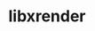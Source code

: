 ---
title: "libxrender"
layout: cache
categories: [package, develop-2023-05-18]
meta: {"versions": ["0.9.10"], "compilers": ["gcc@=11.1.0", "gcc@=11.3.0", "gcc@=7.3.1"], "oss": ["amzn2", "ubuntu20.04", "ubuntu22.04"], "platforms": ["linux"], "targets": ["aarch64", "neoverse_n1", "x86_64_v3"], "stacks": ["aws-isc", "aws-isc-aarch64", "data-vis-sdk", "e4s", "gpu-tests", "ml-linux-x86_64-rocm", "root"], "num_specs": 10, "num_specs_by_stack": {"aws-isc-aarch64": 2, "root": 10, "aws-isc": 1, "e4s": 2, "gpu-tests": 1, "data-vis-sdk": 4, "ml-linux-x86_64-rocm": 1}}
spec_details: [{"hash": "hxrsgu6zsadi7gc5zzmndnpchlknjy24", "compiler": "gcc@=7.3.1", "versions": ["0.9.10"], "os": "amzn2", "platform": "linux", "target": "aarch64", "variants": ["build_system=autotools"], "stacks": ["aws-isc-aarch64", "root"], "size": "-", "tarball": "https://binaries.spack.io/develop-2023-05-18/build_cache/linux-amzn2-aarch64/gcc-7.3.1/libxrender-0.9.10/linux-amzn2-aarch64-gcc-7.3.1-libxrender-0.9.10-hxrsgu6zsadi7gc5zzmndnpchlknjy24.spack"}, {"hash": "6jdeovnu3e7jc6xbez3fm3c57v56c3dy", "compiler": "gcc@=7.3.1", "versions": ["0.9.10"], "os": "amzn2", "platform": "linux", "target": "neoverse_n1", "variants": ["build_system=autotools"], "stacks": ["aws-isc-aarch64", "root"], "size": "-", "tarball": "https://binaries.spack.io/develop-2023-05-18/build_cache/linux-amzn2-neoverse_n1/gcc-7.3.1/libxrender-0.9.10/linux-amzn2-neoverse_n1-gcc-7.3.1-libxrender-0.9.10-6jdeovnu3e7jc6xbez3fm3c57v56c3dy.spack"}, {"hash": "ok7ao5fb6h4dsdtgldqz7kycovkjp4aq", "compiler": "gcc@=7.3.1", "versions": ["0.9.10"], "os": "amzn2", "platform": "linux", "target": "x86_64_v3", "variants": ["build_system=autotools"], "stacks": ["root", "aws-isc"], "size": "-", "tarball": "https://binaries.spack.io/develop-2023-05-18/build_cache/linux-amzn2-x86_64_v3/gcc-7.3.1/libxrender-0.9.10/linux-amzn2-x86_64_v3-gcc-7.3.1-libxrender-0.9.10-ok7ao5fb6h4dsdtgldqz7kycovkjp4aq.spack"}, {"hash": "c4zjgj2jus6oo432akkkygyrcxau6sho", "compiler": "gcc@=11.1.0", "versions": ["0.9.10"], "os": "ubuntu20.04", "platform": "linux", "target": "x86_64_v3", "variants": ["build_system=autotools"], "stacks": ["e4s", "root", "gpu-tests"], "size": "-", "tarball": "https://binaries.spack.io/develop-2023-05-18/build_cache/linux-ubuntu20.04-x86_64_v3/gcc-11.1.0/libxrender-0.9.10/linux-ubuntu20.04-x86_64_v3-gcc-11.1.0-libxrender-0.9.10-c4zjgj2jus6oo432akkkygyrcxau6sho.spack"}, {"hash": "rstiiznjz2tkm2xduajhzjkkfhxx47ix", "compiler": "gcc@=11.1.0", "versions": ["0.9.10"], "os": "ubuntu20.04", "platform": "linux", "target": "x86_64_v3", "variants": ["build_system=autotools"], "stacks": ["data-vis-sdk", "root"], "size": "-", "tarball": "https://binaries.spack.io/develop-2023-05-18/build_cache/linux-ubuntu20.04-x86_64_v3/gcc-11.1.0/libxrender-0.9.10/linux-ubuntu20.04-x86_64_v3-gcc-11.1.0-libxrender-0.9.10-rstiiznjz2tkm2xduajhzjkkfhxx47ix.spack"}, {"hash": "gp324quliffi27jusbfpgi7c2bd27wr6", "compiler": "gcc@=11.1.0", "versions": ["0.9.10"], "os": "ubuntu20.04", "platform": "linux", "target": "x86_64_v3", "variants": ["build_system=autotools"], "stacks": ["data-vis-sdk", "root"], "size": "-", "tarball": "https://binaries.spack.io/develop-2023-05-18/build_cache/linux-ubuntu20.04-x86_64_v3/gcc-11.1.0/libxrender-0.9.10/linux-ubuntu20.04-x86_64_v3-gcc-11.1.0-libxrender-0.9.10-gp324quliffi27jusbfpgi7c2bd27wr6.spack"}, {"hash": "ivihndlnfxomoxpza26pcfqyfam6ldju", "compiler": "gcc@=11.1.0", "versions": ["0.9.10"], "os": "ubuntu20.04", "platform": "linux", "target": "x86_64_v3", "variants": ["build_system=autotools"], "stacks": ["e4s", "root"], "size": "-", "tarball": "https://binaries.spack.io/develop-2023-05-18/build_cache/linux-ubuntu20.04-x86_64_v3/gcc-11.1.0/libxrender-0.9.10/linux-ubuntu20.04-x86_64_v3-gcc-11.1.0-libxrender-0.9.10-ivihndlnfxomoxpza26pcfqyfam6ldju.spack"}, {"hash": "w2sscgjd37xxnvlf72yjrokei2wibhge", "compiler": "gcc@=11.1.0", "versions": ["0.9.10"], "os": "ubuntu20.04", "platform": "linux", "target": "x86_64_v3", "variants": ["build_system=autotools"], "stacks": ["data-vis-sdk", "root"], "size": "-", "tarball": "https://binaries.spack.io/develop-2023-05-18/build_cache/linux-ubuntu20.04-x86_64_v3/gcc-11.1.0/libxrender-0.9.10/linux-ubuntu20.04-x86_64_v3-gcc-11.1.0-libxrender-0.9.10-w2sscgjd37xxnvlf72yjrokei2wibhge.spack"}, {"hash": "2vugcr6q2kgppl3pljsmznjkevdti7ys", "compiler": "gcc@=11.1.0", "versions": ["0.9.10"], "os": "ubuntu20.04", "platform": "linux", "target": "x86_64_v3", "variants": ["build_system=autotools"], "stacks": ["data-vis-sdk", "root"], "size": "-", "tarball": "https://binaries.spack.io/develop-2023-05-18/build_cache/linux-ubuntu20.04-x86_64_v3/gcc-11.1.0/libxrender-0.9.10/linux-ubuntu20.04-x86_64_v3-gcc-11.1.0-libxrender-0.9.10-2vugcr6q2kgppl3pljsmznjkevdti7ys.spack"}, {"hash": "d5vay6cqksn56homc6lw5dlph5fzt2lt", "compiler": "gcc@=11.3.0", "versions": ["0.9.10"], "os": "ubuntu22.04", "platform": "linux", "target": "x86_64_v3", "variants": ["build_system=autotools"], "stacks": ["ml-linux-x86_64-rocm", "root"], "size": "-", "tarball": "https://binaries.spack.io/develop-2023-05-18/build_cache/linux-ubuntu22.04-x86_64_v3/gcc-11.3.0/libxrender-0.9.10/linux-ubuntu22.04-x86_64_v3-gcc-11.3.0-libxrender-0.9.10-d5vay6cqksn56homc6lw5dlph5fzt2lt.spack"}]
---